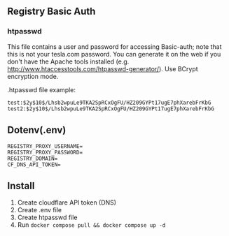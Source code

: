 ## Registry Basic Auth

### htpasswd
This file contains a user and password for accessing Basic-auth; note that this is not your tesla.com password. You can generate it on the web if you don't have the Apache tools installed (e.g. http://www.htaccesstools.com/htpasswd-generator/). Use BCrypt encryption mode.

.htpasswd file example:
```
test:$2y$10$/Lhsb2wpuLe9TKA2SpRCxOgFU/HZ209GYPt17ugE7phXarebFrKbG
test2:$2y$10$/Lhsb2wpuLe9TKA2SpRCxOgFU/HZ209GYPt17ugE7phXarebFrKbG
```

## Dotenv(.env)

```
REGISTRY_PROXY_USERNAME=
REGISTRY_PROXY_PASSWORD=
REGISTRY_DOMAIN=
CF_DNS_API_TOKEN=
```

## Install

1. Create cloudflare API token (DNS)
2. Create .env file
3. Create htpasswd file
4. Run `docker compose pull && docker compose up -d`
